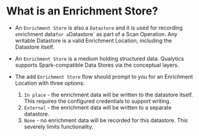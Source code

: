 # What is an Enrichment Store?

* An `Enrichment Store` is also a `Datastore` and it is used for recording `e`nrichment data` for a `Datastore` as part of a Scan Operation. Any writable Datastore is a valid Enrichment Location, including the Datastore itself.

*  An `Enrichment Store` is a medium holding structured data. Qualytics supports Spark-compatible Data Stores via the conceptual layers.

* The add `Enrichment Store` flow should prompt to you for an Enrichment Location with three options:

    1. `In place` - the enrichment data will be written to the datastore itself. This requires the configured credentials to support writing.
    2. `External` - the enrichment data will be written to a separate datastore. 
    3. `None` - no enrichment data will be recorded for this datastore. This severely limits functionality.
